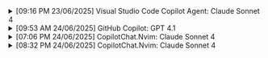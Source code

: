 <details>
    <summary>
        [09:16 PM 23/06/2025] Visual Studio Code Copilot Agent: Claude Sonnet 4
    </summary>

- See how the development works in this monorepo

```
#codebase please explain, using this monorepo template, i want to develop a golang application. everything should be good, i just need explanation.

how does the workflow go when developing a go api?
does local development uses docker?
assuming postgresql is dockerized, what other services that runs in docker?
when and how is usage between pnpm and moon?
```

</details>

<details>
    <summary>
        [09:53 AM 24/06/2025] GitHub Copilot: GPT 4.1
    </summary>

- See Golang apps structure

```
take at look at the go template, what architecture or design pattern is it called?
```

- Start development

```
what should i dig as a beginner back end engineer to get started in development using this template?
```

</details>

<details>
    <summary>
        [07:06 PM 24/06/2025] CopilotChat.Nvim: Claude Sonnet 4
    </summary>

- The validation didn't do anything, answer: it wasn't implemented anywhere

```
#file:/home/seya/code/01/skill-test/apps/zog-news/domain/article.go
#file:/home/seya/code/01/skill-test/apps/zog-news/service/article.go

How and where does the validator work? I sent a post request without Author and Content key but it still gets created even though the validator is required?
```

```
#files:**/*.go

Can you find where the validation happens?
```

```
based on my codebase, where should i implement the validator?
```

</details>

<details>
    <summary>
        [08:32 PM 24/06/2025] CopilotChat.Nvim: Claude Sonnet 4
    </summary>

- Amati, Tiru, Modifikasi

```
#file:/home/seya/code/01/skill-test/apps/zog-news/README.md
#url:https://github.com/moonrepo/setup-toolchain

create a github workflow to run test using moon
```

</details>
